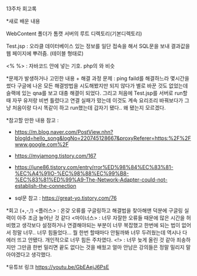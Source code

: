 13주차 회고록

*새로 배운 내용

WebContent 폴더가 톰캣 서버의 루트 디렉토리(기본디렉토리)

Test.jsp : 오라클 데이터베이스 있는 정보를 일단 접속을 해서 SQL문을 보내 결과값을 웹 페이지에 뿌려줌. (테이블 형태로)

<% %> : 자바코드 안에 넣는 기호. php의 <? ?>와 비슷


*문제가 발생하거나 고민한 내용 + 해결 과정
문제 : ping faild를 해결하느라 몇시간을 썼다 구글에 나온 모든 해결방법을 시도해봤지만 되지 않다가 별로 바꾼 것도 없었는데 슬랙에 있는 qna를 보고 대충 해결이 되었다. 그리고 처음에 Test.jsp를 서버로 run할때 자꾸 유저랑 비번 틀렸다고 연결 실패가 떴는데 이것도 계속 요리조리 바꿔보다가 그냥 처음이랑 다시 똑같이 하고 run했는데 갑자기 됐다.. 왜 됐는지 모르겠다.


*참고할 만한 내용
참고 : 
- https://m.blog.naver.com/PostView.nhn?blogId=hello_song&logNo=220745128667&proxyReferer=https:%2F%2Fwww.google.com%2F
- https://myjamong.tistory.com/167
- https://june86.tistory.com/entry/rror%ED%98%84%EC%83%81-%EC%A4%91IO-%EC%98%88%EC%99%B8-%EC%83%81%ED%99%A9-The-Network-Adapter-could-not-establish-the-connection

- sql문 참고 : https://great-yo.tistory.com/76

*회고 (+,-,!)
<플러스> : 온갖 오류를 구글링하고 해결법을 찾아해맨 덕분에 구글링 실력이 아주 조금 늘어난 것 같다 
<마이너스> : 너무 자잘한 오류들 때문에 많은 시간을 허비했고 생각보다 설정하거나 연결해야되는 부분이 너무 복잡했고 한번에 되는 법이 없어서 정말 너무.. 너무 힘들었다... 뭘 한번 할때마다 안될까봐 너무 두려웠는데 역시나 다 에러 뜨고 안됐다. 개인적으로 너무 힘든 주차였다.
<!> : 너무 늦게 올린 것 같아 죄송하지만 그만큼 한번 밀리면 끝도 없다는 것을 배웠고 얼마 안남은 강의들은 정말 밀리지 말아야겠다고 생각했다.

*유튜브 링크 
https://youtu.be/GbEAejJ6PsE
